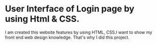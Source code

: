 # User Interface of Login page by using Html & CSS.
I am created this website features by using HTML, CSS.I want to show my front end web design knowledge. That's why I did this project.
